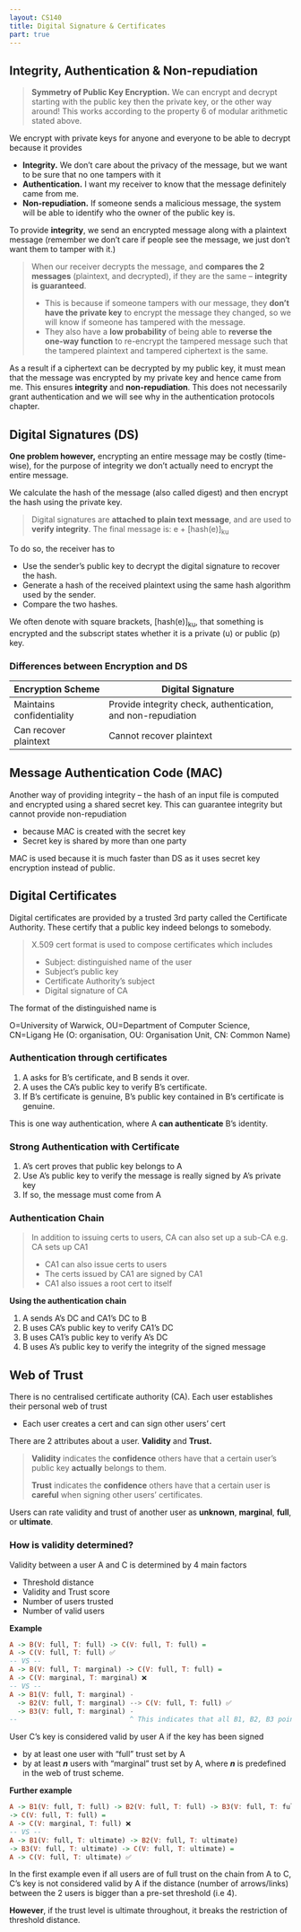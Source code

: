 ```yaml
---
layout: CS140
title: Digital Signature & Certificates
part: true
---
```


## Integrity, Authentication & Non-repudiation

> **Symmetry of Public Key Encryption.** We can encrypt and decrypt starting with the public key then the private key, or the other way around! This works according to the property 6 of modular arithmetic stated above.

We encrypt with private keys for anyone and everyone to be able to decrypt because it provides

- **Integrity.** We don’t care about the privacy of the message, but we want to be sure that no one tampers with it
- **Authentication.** I want my receiver to know that the message definitely came from me.
- **Non-repudiation.** If someone sends a malicious message, the system will be able to identify who the owner of the public key is.

To provide **integrity**, we send an encrypted message along with a plaintext message (remember we don’t care if people see the message, we just don’t want them to tamper with it.)

> When our receiver decrypts the message, and **compares the 2 messages** (plaintext, and decrypted), if they are the same – **integrity is guaranteed**. 
>
> - This is because if someone tampers with our message, they **don’t have the private key** to encrypt the message they changed, so we will know if someone has tampered with the message. 
> - They also have a **low probability** of being able to **reverse the one-way function** to re-encrypt the tampered message such that the tampered plaintext and tampered ciphertext is the same.

As a result if a ciphertext can be decrypted by my public key, it must mean that the message was encrypted by my private key and hence came from me. This ensures **integrity** and **non-repudiation**. This does not necessarily grant authentication and we will see why in the authentication protocols chapter.

## Digital Signatures (DS)

**One problem however,** encrypting an entire message may be costly (time-wise), for the purpose of integrity we don’t actually need to encrypt the entire message.

We calculate the hash of the message (also called digest) and then encrypt the hash using the private key. 

> Digital signatures are **attached to plain text message**, and are used to **verify integrity**. The final message is: e + [hash(e)]<sub>ku</sub>

To do so, the receiver has to

- Use the sender’s public key to decrypt the digital signature to recover the hash.
- Generate a hash of the received plaintext using the same hash algorithm used by the sender.
- Compare the two hashes.

We often denote with square brackets, [hash(e)]<sub>ku</sub>, that something is encrypted and the subscript states whether it is a private (u) or public (p) key.

### Differences between Encryption and DS

| Encryption Scheme         | Digital Signature                                            |
| ------------------------- | ------------------------------------------------------------ |
| Maintains confidentiality | Provide integrity check, authentication, and non-repudiation |
| Can recover plaintext     | Cannot recover plaintext                                     |

## Message Authentication Code (MAC)

Another way of providing integrity – the hash of an input file is computed and encrypted using a shared secret key. This can guarantee integrity but cannot provide non-repudiation

- because MAC is created with the secret key
- Secret key is shared by more than one party

MAC is used because it is much faster than DS as it uses secret key encryption instead of public.

## Digital Certificates

Digital certificates are provided by a trusted 3rd party called the Certificate Authority. These certify that a public key indeed belongs to somebody.

> X.509 cert format is used to compose certificates which includes 
>
> - Subject: distinguished name of the user
> - Subject’s public key
> - Certificate Authority’s subject
> - Digital signature of CA

The format of the distinguished name is 

O=University of Warwick, OU=Department of Computer Science, CN=Ligang He (O: organisation, OU: Organisation Unit, CN: Common Name)

### Authentication through certificates

1. A asks for B’s certificate, and B sends it over.
2. A uses the CA’s public key to verify B’s certificate.
3. If B’s certificate is genuine, B’s public key contained in B’s certificate is genuine. 

This is one way authentication, where A **can authenticate** B’s identity.

### Strong Authentication with Certificate

1. A’s cert proves that public key belongs to A
2. Use A’s public key to verify the message is really signed by A’s private key
3. If so, the message must come from A

### Authentication Chain

> In addition to issuing certs to users, CA can also set up a sub-CA e.g. CA sets up CA1
>
> - CA1 can also issue certs to users
> - The certs issued by CA1 are signed by CA1
> - CA1 also issues a root cert to itself

**Using the authentication chain**

1. A sends A’s DC and CA1’s DC to B
2. B uses CA’s public key to verify CA1’s DC
3. B uses CA1’s public key to verify A’s DC
4. B uses A’s public key to verify the integrity of the signed message

## Web of Trust

There is no centralised certificate authority (CA). Each user establishes their personal web of trust

- Each user creates a cert and can sign other users’ cert

There are 2 attributes about a user. **Validity** and **Trust.**

> **Validity** indicates the **confidence** others have that a certain user’s public key **actually** belongs to them.
>
> **Trust** indicates the **confidence** others have that a certain user is **careful** when signing other users’ certificates.

Users can rate validity and trust of another user as **unknown**, **marginal**, **full**, or **ultimate**.

### How is validity determined?

Validity between a user A and C is determined by 4 main factors

- Threshold distance
- Validity and Trust score
- Number of users trusted
- Number of valid users

**Example**

```haskell
A -> B(V: full, T: full) -> C(V: full, T: full) = 
A -> C(V: full, T: full) ✅
-- VS --
A -> B(V: full, T: marginal) -> C(V: full, T: full) = 
A -> C(V: marginal, T: marginal) ❌
-- VS --                 
A -> B1(V: full, T: marginal) -
  -> B2(V: full, T: marginal) --> C(V: full, T: full) ✅
  -> B3(V: full, T: marginal) -
--                            ^ This indicates that all B1, B2, B3 point to C
```

User C’s key is considered valid by user A if the key has been signed

- by at least one user with “full” trust set by A
- by at least ***n*** users with “marginal” trust set by A, where ***n*** is predefined in the web of trust scheme.

**Further example**

```haskell
A -> B1(V: full, T: full) -> B2(V: full, T: full) -> B3(V: full, T: full) 
-> C(V: full, T: full) =
A -> C(V: marginal, T: full) ❌
-- VS --
A -> B1(V: full, T: ultimate) -> B2(V: full, T: ultimate) 
-> B3(V: full, T: ultimate) -> C(V: full, T: ultimate) =
A -> C(V: full, T: ultimate) ✅
```

In the first example even if all users are of full trust on the chain from A to C, C’s key is not considered valid by A if the distance (number of arrows/links) between the 2 users is bigger than a pre-set threshold (i.e 4).

**However**, if the trust level is ultimate throughout, it breaks the restriction of threshold distance.
